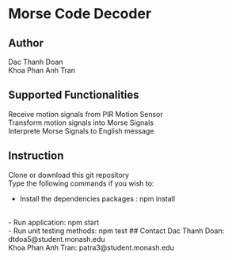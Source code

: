 # Morse Code Decoder
## Author
Dac Thanh Doan
<br>
Khoa Phan Anh Tran
## Supported Functionalities
Receive motion signals from PIR Motion Sensor
<br>
Transform motion signals into Morse Signals
<br>
Interprete Morse Signals to English message
## Instruction
Clone or download this git repository
<br>
Type the following commands if you wish to:
<br>
- Install the dependencies packages : npm install
<br>
- Run application: npm start
<br>
- Run unit testing methods: npm test
## Contact
Dac Thanh Doan: dtdoa5@student.monash.edu
<br>
Khoa Phan Anh Tran: patra3@student.monash.edu
